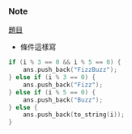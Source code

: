### Note
[題目](https://leetcode.com/problems/fizz-buzz/description/)

- 條件這樣寫
```cpp
if (i % 3 == 0 && i % 5 == 0) {
    ans.push_back("FizzBuzz");
} else if (i % 3 == 0) {
    ans.push_back("Fizz");
} else if (i % 5 == 0) {
    ans.push_back("Buzz");
} else {
    ans.push_back(to_string(i));
}
```